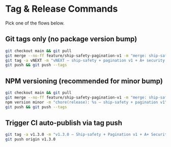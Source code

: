 # Tag & Release Commands

Pick one of the flows below.

## Git tags only (no package version bump)

```bash
git checkout main && git pull
git merge --no-ff feature/ship-safety-pagination-v1 -m "merge: ship-safety hardening + pagination v1 + A+ security review"
git tag -a vNEXT -m "vNEXT – ship-safety + pagination v1 + A+ security review"
git push && git push --tags
```

## NPM versioning (recommended for minor bump)

```bash
git checkout main && git pull
git merge --no-ff feature/ship-safety-pagination-v1 -m "merge: ship-safety hardening + pagination v1 + A+ security review"
npm version minor -m "chore(release): %s – ship-safety + pagination v1"
git push && git push --tags
```

## Trigger CI auto-publish via tag push

```bash
git tag -a v1.3.0 -m "v1.3.0 – Ship-safety + Pagination v1 + A+ Security Review"
git push origin v1.3.0
```
